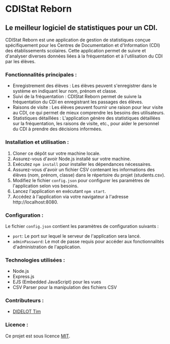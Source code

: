 # CDIStat Reborn
## Le meilleur logiciel de statistiques pour un CDI.

CDIStat Reborn est une application de gestion de statistiques conçue spécifiquement pour les Centres de Documentation et d'Information (CDI) des établissements scolaires. Cette application permet de suivre et d'analyser diverses données liées à la fréquentation et à l'utilisation du CDI par les élèves.

### Fonctionnalités principales :
- Enregistrement des élèves : Les élèves peuvent s'enregistrer dans le système en indiquant leur nom, prénom et classe.
- Suivi de la fréquentation : CDIStat Reborn permet de suivre la fréquentation du CDI en enregistrant les passages des élèves.
- Raisons de visite : Les élèves peuvent fournir une raison pour leur visite au CDI, ce qui permet de mieux comprendre les besoins des utilisateurs.
- Statistiques détaillées : L'application génère des statistiques détaillées sur la fréquentation, les raisons de visite, etc., pour aider le personnel du CDI à prendre des décisions informées.

### Installation et utilisation :
1. Cloner ce dépôt sur votre machine locale.
2. Assurez-vous d'avoir Node.js installé sur votre machine.
3. Exécutez `npm install` pour installer les dépendances nécessaires.
4. Assurez-vous d'avoir un fichier CSV contenant les informations des élèves (nom, prénom, classe) dans le répertoire du projet (students.csv).
5. Modifiez le fichier `config.json` pour configurer les paramètres de l'application selon vos besoins.
6. Lancez l'application en exécutant `npm start`.
7. Accédez à l'application via votre navigateur à l'adresse http://localhost:8080.

### Configuration :
Le fichier `config.json` contient les paramètres de configuration suivants :
- `port`: Le port sur lequel le serveur de l'application sera lancé.
- `adminPassword`: Le mot de passe requis pour accéder aux fonctionnalités d'administration de l'application.

### Technologies utilisées :
- Node.js
- Express.js
- EJS (Embedded JavaScript) pour les vues
- CSV Parser pour la manipulation des fichiers CSV

### Contributeurs :
- [DIDELOT Tim](https://github.com/CaraPloof)

### Licence :
Ce projet est sous licence [MIT](https://github.com/CaraPloof/CDIStatReborn/blob/main/LICENSE).
